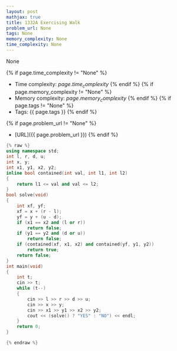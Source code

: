 ```yaml
---
layout: post
mathjax: true
title: 1332A Exercising Walk
problem_url: None
tags: None
memory_complexity: None
time_complexity: None
---
```


None


{% if page.time_complexity != "None" %}
- Time complexity: ${{ page.time_complexity }}$
{% endif %}
{% if page.memory_complexity != "None" %}
- Memory complexity: ${{ page.memory_complexity }}$
{% endif %}
{% if page.tags != "None" %}
- Tags: {{ page.tags }}
{% endif %}

{% if page.problem_url != "None" %}
- [URL]({{ page.problem_url }})
{% endif %}

```cpp
{% raw %}
using namespace std;
int l, r, d, u;
int x, y;
int x1, y1, x2, y2;
inline bool contained(int val, int l1, int l2)
{
    return l1 <= val and val <= l2;
}
bool solve(void)
{
    int xf, yf;
    xf = x + (r - l);
    yf = y + (u - d);
    if (x1 == x2 and (l or r))
        return false;
    if (y1 == y2 and (d or u))
        return false;
    if (contained(xf, x1, x2) and contained(yf, y1, y2))
        return true;
    return false;
}
int main(void)
{
    int t;
    cin >> t;
    while (t--)
    {
        cin >> l >> r >> d >> u;
        cin >> x >> y;
        cin >> x1 >> y1 >> x2 >> y2;
        cout << (solve() ? "YES" : "NO") << endl;
    }
    return 0;
}

{% endraw %}
```